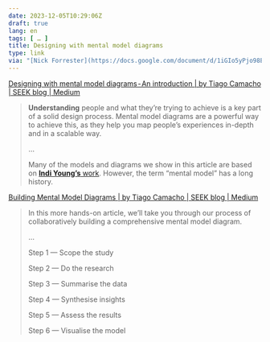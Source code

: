 ```yaml
---
date: 2023-12-05T10:29:06Z
draft: true
lang: en
tags: [ … ]
title: Designing with mental model diagrams
type: link
via: "[Nick Forrester](https://docs.google.com/document/d/1iGIo5yPjo98EV91nB7LBZVH6FbrUMsCaYpmV3eQzwtI/edit?usp=sharing)"
---
```


[Designing with mental model diagrams - An introduction | by Tiago Camacho | SEEK blog | Medium](https://medium.com/seek-blog/designing-with-mental-model-diagrams-an-introduction-5eadd21daf54)

> **Understanding** people and what they’re trying to achieve is a key part of a solid design process. Mental model diagrams are a powerful way to achieve this, as they help you map people’s experiences in-depth and in a scalable way.
>
> …
>
> Many of the models and diagrams we show in this article are based on [**Indi Young’s** work](https://interactiondesignresearch.files.wordpress.com/2012/03/mentalmodelssmall.pdf). However, the term “mental model” has a long history.

[Building Mental Model Diagrams | by Tiago Camacho | SEEK blog | Medium](https://medium.com/seek-blog/building-mental-model-diagrams-72f30fc879f3)

> In this more hands-on article, we’ll take you through our process of collaboratively building a comprehensive mental model diagram.
>
> …
>
> Step 1 — Scope the study
>
> Step 2 — Do the research
>
> Step 3 — Summarise the data
>
> Step 4 — Synthesise insights
>
> Step 5 — Assess the results
>
> Step 6 — Visualise the model

